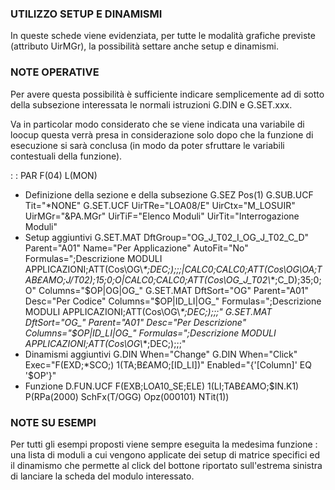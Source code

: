 ### UTILIZZO SETUP E DINAMISMI

In queste schede viene evidenziata, per tutte le modalità grafiche previste (attributo UirMGr), la possibilità settare anche setup e dinamismi.

### NOTE OPERATIVE

Per avere questa possibilità è sufficiente indicare semplicemente ad di sotto della subsezione interessata le normali istruzioni G.DIN e G.SET.xxx.

Va in particolar modo considerato che se viene indicata una variabile di loocup questa verrà presa in considerazione solo dopo che la funzione di esecuzione si sarà conclusa (in modo da poter sfruttare le variabili contestuali della funzione).

 :  : PAR F(04) L(MON)
- Definizione della sezione e della subsezione
G.SEZ Pos(1)
G.SUB.UCF Tit="\*NONE"
G.SET.UCF UirTRe="LOA08/E" UirCtx="M_LOSUIR" UirMGr="&PA.MGr" UirTiF="Elenco Moduli" UirTit="Interrogazione Moduli"
- Setup aggiuntivi
G.SET.MAT DftGroup="OG_J_T02_I_OG_J_T02_C_D" Parent="A01"  Name="Per Applicazione"  AutoFit="No" Formulas=";Descrizione MODULI APPLICAZIONI;ATT(Cos\OG\\*\*;DEC;);;;|CALC0;CALC0;ATT(Cos\OG\OA;TAB£AMO;J/T02);15;0;O|CALC0;CALC0;ATT(Cos\OG_J_T02\\*\*;C_D);35;0;O" Columns="$OP|OG|OG_"
G.SET.MAT DftSort="OG" Parent="A01"  Desc="Per Codice" Columns="$OP|ID_LI|OG_" Formulas=";Descrizione MODULI APPLICAZIONI;ATT(Cos\OG\\*\*;DEC;);;;"
G.SET.MAT DftSort="OG_" Parent="A01"  Desc="Per Descrizione" Columns="$OP|ID_LI|OG_" Formulas=";Descrizione MODULI APPLICAZIONI;ATT(Cos\OG\\*\*;DEC;);;;"
- Dinamismi aggiuntivi
G.DIN When="Change"
G.DIN When="Click" Exec="F(EXD;\*SCO;) 1(TA;B£AMO;[ID_LI])" Enabled="{'[Column]' EQ '$OP'}"
- Funzione
D.FUN.UCF F(EXB;LOA10_SE;ELE) 1(LI;TAB£AMO;$IN.K1) P(RPa(2000) SchFx(T/OGG) Opz(000101) NTit(1))


### NOTE SU ESEMPI

Per tutti gli esempi proposti viene sempre eseguita la medesima funzione :  una lista di moduli a cui vengono applicate dei setup di matrice specifici ed il dinamismo che permette al click del bottone riportato sull'estrema sinistra di lanciare la scheda del modulo interessato.


